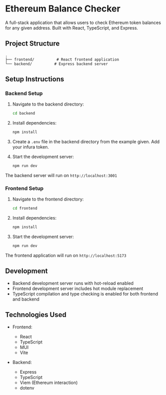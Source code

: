 # Ethereum Balance Checker

A full-stack application that allows users to check Ethereum token balances for any given address. Built with React, TypeScript, and Express.

## Project Structure

```
.
├── frontend/          # React frontend application
└── backend/          # Express backend server
```

## Setup Instructions

### Backend Setup

1. Navigate to the backend directory:
   ```bash
   cd backend
   ```

2. Install dependencies:
   ```bash
   npm install
   ```

3. Create a `.env` file in the backend directory from the example given. Add your infura token.

4. Start the development server:
   ```bash
   npm run dev
   ```

The backend server will run on `http://localhost:3001`

### Frontend Setup

1. Navigate to the frontend directory:
   ```bash
   cd frontend
   ```

2. Install dependencies:
   ```bash
   npm install
   ```

3. Start the development server:
   ```bash
   npm run dev
   ```

The frontend application will run on `http://localhost:5173`

## Development

- Backend development server runs with hot-reload enabled
- Frontend development server includes hot module replacement
- TypeScript compilation and type checking is enabled for both frontend and backend

## Technologies Used

- Frontend:
  - React
  - TypeScript
  - MUI
  - Vite

- Backend:
  - Express
  - TypeScript
  - Viem (Ethereum interaction)
  - dotenv
  